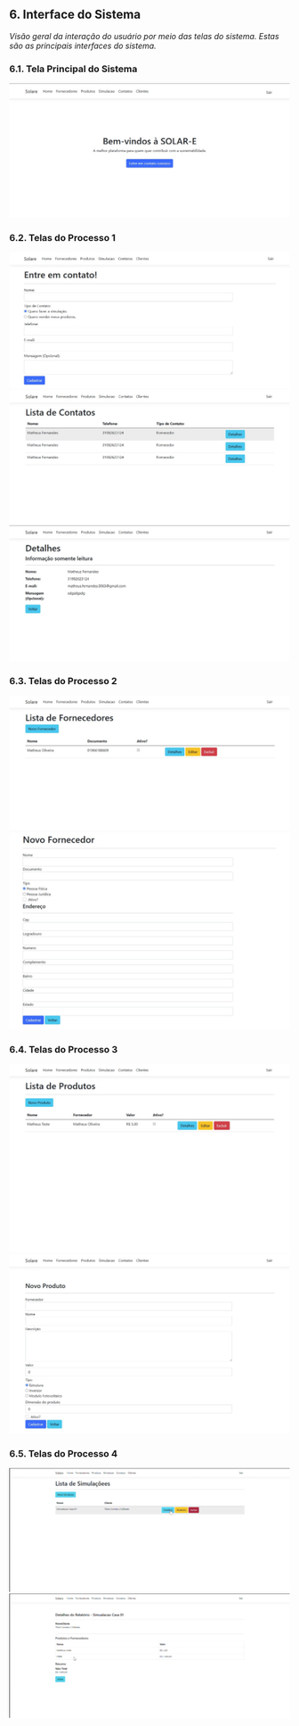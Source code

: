 ## 6. Interface do Sistema

_Visão geral da interação do usuário por meio das telas do sistema. Estas são as principais interfaces do sistema._

### 6.1. Tela Principal do Sistema  
![Tela Principal](./Imagens/PaginaHome.jpg)

### 6.2. Telas do Processo 1  
![Processo 1 - Etapa 1](./Imagens/Processo01.jpg)  
![Processo 1 - Etapa 2](./Imagens/Processo01%20(2).jpg)  
![Processo 1 - Etapa 3](./Imagens/Processo01%20(3).jpg)

### 6.3. Telas do Processo 2  
![Processo 2 - Etapa 1](./Imagens/Processo02.jpg)  
![Processo 2 - Etapa 2](./Imagens/Processo02%20(2).jpg)

### 6.4. Telas do Processo 3  
![Processo 3 - Etapa 1](./Imagens/Processo03.jpg)  
![Processo 3 - Etapa 2](./Imagens/Processo03%20(2).jpg)

### 6.5. Telas do Processo 4  
![Processo 4](./Imagens/Processo04.png)
![Processo 4](./Imagens/Processo04%20(2).png)
